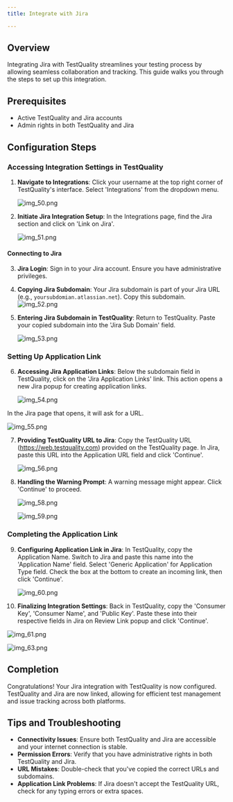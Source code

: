 ```yaml
---
title: Integrate with Jira

---
```


## Overview
Integrating Jira with TestQuality streamlines your testing process by allowing seamless collaboration and tracking. This guide walks you through the steps to set up this integration.

## Prerequisites
- Active TestQuality and Jira accounts
- Admin rights in both TestQuality and Jira

## Configuration Steps

### Accessing Integration Settings in TestQuality
1. **Navigate to Integrations**: Click your username at the top right corner of TestQuality's interface. Select 'Integrations' from the dropdown menu.

    ![img_50.png](img/img_50.png)

2. **Initiate Jira Integration Setup**: In the Integrations page, find the Jira section and click on 'Link on Jira'. 

    ![img_51.png](img/img_51.png)

#### Connecting to Jira
3. **Jira Login**: Sign in to your Jira account. Ensure you have administrative privileges.

4. **Copying Jira Subdomain**: Your Jira subdomain is part of your Jira URL (e.g., `yoursubdomian.atlassian.net`). Copy this subdomain.
    ![img_52.png](img/img_52.png)

5. **Entering Jira Subdomain in TestQuality**: Return to TestQuality. Paste your copied subdomain into the 'Jira Sub Domain' field.

    
    ![img_53.png](img/img_53.png)

### Setting Up Application Link
6. **Accessing Jira Application Links**: Below the subdomain field in TestQuality, click on the 'Jira Application Links' link. This action opens a new Jira popup for creating application links.

    ![img_54.png](img/img_54.png)

In the Jira page that opens, it will ask for a URL.

![img_55.png](img/img_55.png)

7. **Providing TestQuality URL to Jira**: Copy the TestQuality URL (https://web.testquality.com) provided on the TestQuality page. In Jira, paste this URL into the Application URL field and click 'Continue'.

    ![img_56.png](img/img_56.png)

8. **Handling the Warning Prompt**: A warning message might appear. Click 'Continue' to proceed.

    ![img_58.png](img/img_58.png)


    ![img_59.png](img/img_59.png)

### Completing the Application Link
9. **Configuring Application Link in Jira**: In TestQuality, copy the Application Name. Switch to Jira and paste this name into the 'Application Name' field. Select 'Generic Application' for Application Type field. Check the box at the bottom to create an incoming link, then click 'Continue'.

    ![img_60.png](img/img_60.png)


10. **Finalizing Integration Settings**: Back in TestQuality, copy the 'Consumer Key', 'Consumer Name', and 'Public Key'. Paste these into their respective fields in Jira on Review Link popup and click 'Continue'.

 ![img_61.png](img/img_61.png)
 

![img_63.png](img/img_63.png)


## Completion
Congratulations! Your Jira integration with TestQuality is now configured. TestQuality and Jira are now linked, allowing for efficient test management and issue tracking across both platforms.

## Tips and Troubleshooting
- **Connectivity Issues**: Ensure both TestQuality and Jira are accessible and your internet connection is stable.
- **Permission Errors**: Verify that you have administrative rights in both TestQuality and Jira.
- **URL Mistakes**: Double-check that you've copied the correct URLs and subdomains.
- **Application Link Problems**: If Jira doesn't accept the TestQuality URL, check for any typing errors or extra spaces.
